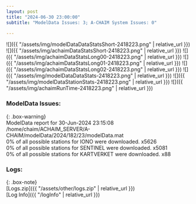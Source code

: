 ```yaml
---
layout: post
title: "2024-06-30 23:00:00"
subtitle: "ModelData Issues: 3; A-CHAIM System Issues: 0"

---
```


![]({{ "/assets/img/modelDataDataStatsShort-2418223.png" | relative_url }})
![]({{ "/assets/img/achaimDataStatsShort-2418223.png" | relative_url }})
![]({{ "/assets/img/achaimDataStatsLong00-2418223.png" | relative_url }})
![]({{ "/assets/img/achaimDataStatsLong01-2418223.png" | relative_url }})
![]({{ "/assets/img/achaimDataStatsLong02-2418223.png" | relative_url }})
![]({{ "/assets/img/modelDataDataStats-2418223.png" | relative_url }})
![]({{ "/assets/img/modelDataStationStats-2418223.png" | relative_url }})
![]({{ "/assets/img/achaimRunTime-2418223.png" | relative_url }})


### ModelData Issues:  
  
{: .box-warning}  
 ModelData report for 30-Jun-2024 23:15:08   
 /home/chaim/ACHAIM_SERVER/A-CHAIM/modelData/2024/182/23/modelData.mat   
 0% of all possible stations for IONO were downloaded. x5626   
 0% of all possible stations for SENTINEL were downloaded. x5081   
 0% of all possible stations for KARTVERKET were downloaded. x88   
  


### Logs:  
  
{: .box-note}  
[Logs.zip]({{ "/assets/other/logs.zip" | relative_url }})  
[Log Info]({{ "/logInfo" | relative_url }})  
